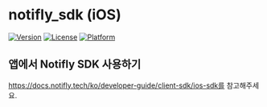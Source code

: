 # notifly_sdk (iOS)

[![Version](https://img.shields.io/cocoapods/v/notifly_sdk.svg?style=flat)](https://cocoapods.org/pods/notifly_sdk)
[![License](https://img.shields.io/cocoapods/l/notifly_sdk.svg?style=flat)](https://cocoapods.org/pods/notifly_sdk)
[![Platform](https://img.shields.io/cocoapods/p/notifly_sdk.svg?style=flat)](https://cocoapods.org/pods/notifly_sdk)

## 앱에서 Notifly SDK 사용하기
https://docs.notifly.tech/ko/developer-guide/client-sdk/ios-sdk를 참고해주세요.